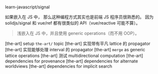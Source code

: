 learn-javascript/signal

如果嵌入在 JS 中，
那么这种编程方式其实也是前端 JS 程序员很熟悉的。
因为 solidjs/signal 和 vue/ref 都有很类似的 API（vue/reactive 可能不算）。

> 浅嵌入在 JS 中，并且使用 generic operations（而不用 OOP）。

[the-art] setup `the-art/` topic
[the-art] 实现带有平凡 lattice 的 propagator
[the-art] 实现能够处理 interval 的 propagator
[the-art] `merge` as generic lattice operations
[the-art] 测试 multidirectional computation
[the-art] dependencies for provenance
[the-art] dependencies for alternate worldviews
[the-art] dependencies for implicit search
